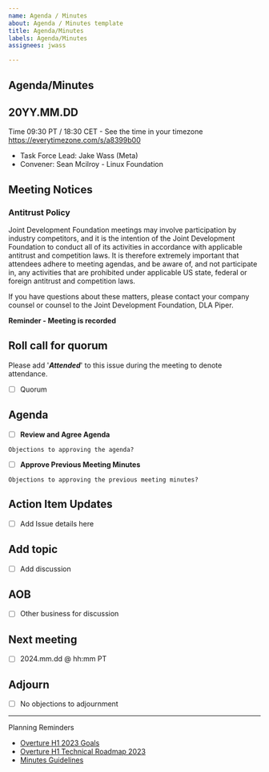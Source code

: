 ```yaml
---
name: Agenda / Minutes
about: Agenda / Minutes template
title: Agenda/Minutes
labels: Agenda/Minutes
assignees: jwass

---
```


## Agenda/Minutes

## 20YY.MM.DD

Time 09:30 PT / 18:30 CET - See the time in your timezone https://everytimezone.com/s/a8399b00

- Task Force Lead: Jake Wass (Meta)
- Convener: Sean Mcilroy - Linux Foundation

## Meeting Notices

### Antitrust Policy
Joint Development Foundation meetings may involve participation by industry competitors, and it is the intention of the Joint Development Foundation to conduct all of its activities in accordance with applicable antitrust and competition laws. It is therefore extremely important that attendees adhere to meeting agendas, and be aware of, and not participate in, any activities that are prohibited under applicable US state, federal or foreign antitrust and competition laws.

If you have questions about these matters, please contact your company counsel or counsel to the Joint Development Foundation, DLA Piper.

**Reminder - Meeting is recorded**

## Roll call for quorum

Please add '**_Attended_**' to this issue during the meeting to denote attendance.

- [ ] Quorum

## Agenda
 - [ ] **Review and Agree Agenda**
```
Objections to approving the agenda?
```
 - [ ] **Approve Previous Meeting Minutes**
```
Objections to approving the previous meeting minutes?
```
## Action Item Updates
- [ ] Add Issue details here

## Add topic
- [ ] Add discussion 

## AOB
- [ ] Other business for discussion

## Next meeting
- [ ] 2024.mm.dd @ hh:mm PT

## Adjourn
- [ ] No objections to adjournment
----------
Planning Reminders
- [Overture H1 2023 Goals](https://wiki.overturemaps.org/display/PROJ/Overture+H1+2023+Goals)
- [Overture H1 Technical Roadmap 2023](https://wiki.overturemaps.org/display/PROJ/Overture+H1+Technical+Roadmap+2023)
- [Minutes Guidelines](https://github.com/OvertureMaps/process-overview/wiki/Minutes-Guidelines)

